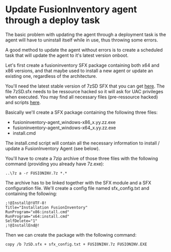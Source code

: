 # Update FusionInventory agent through a deploy task

The basic problem with updating the agent through a deployment task is the agent will have to uninstall itself while in use, thus throwing some errors.

A good method to update the agent without errors is to create a scheduled task that will update the agent to it's latest version onboot.

Let's first create a fusioninventory SFX package containing both x64 and x86 versions, and that maybe used to install a new agent or update an existing one, regardless of the architecture.

You'll need the latest stable version of 7zSD SFX that you can get [here](http://7zsfx.info/en/).
The file 7zSD.sfx needs to be ressource hacked so it will ask for UAC privileges when executed.
You may find all necessary files (pre-ressource hacked) and scripts [here](http://www.netpower.fr).

Basically we'll create a SFX package containing the following three files:
* fusioninventory-agent_windows-x86_x.yy.zz.exe
* fusioninventory-agent_windows-x64_x.yy.zz.exe
* install.cmd

The install.cmd script will contain all the necessary information to install / update a FusionInventory Agent (see below).

You'll have to create a 7zip archive of those three files with the following command (providing you already have 7z.exe):

``` shell
..\7z a -r FUSIONINV.7z *.*
```

The archive has to be linked together with the SFX module and a SFX configuration file. 
We'll create a config file named sfx_config.txt and containing the following:

    ;!@Install@!UTF-8!
    Title="Installation FusionInventory"
    RunProgram="x86:install.cmd" 
    RunProgram="x64:install.cmd" 
    SelfDelete="1"
    ;!@InstallEnd@!

Then we can create the package with the following command:

``` shell
copy /b 7zSD.sfx + sfx_config.txt + FUSIONINV.7z FUSIONINV.EXE
```

